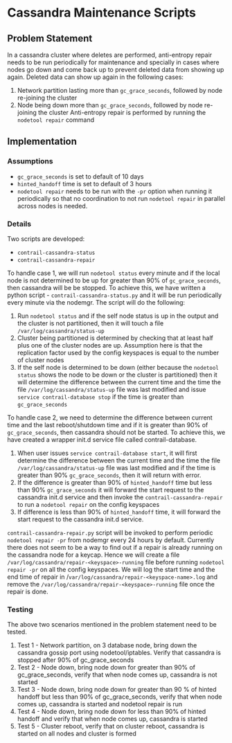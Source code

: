 # Cassandra Maintenance Scripts

## Problem Statement
In a cassandra cluster where deletes are performed, anti-entropy repair needs to be run periodically for maintenance and specially in cases where nodes go down and come back up to prevent deleted data from showing up again. Deleted data can show up again in the following cases:
1. Network partition lasting more than `gc_grace_seconds`, followed by node re-joining the cluster
2. Node being down more than `gc_grace_seconds`, followed by node re-joining the cluster
Anti-entropy repair is performed by running the `nodetool repair` command

## Implementation
### Assumptions
* `gc_grace_seconds` is set to default of 10 days
* `hinted_handoff` time is set to default of 3 hours
* `nodetool repair` needs to be run with the `-pr` option when running it periodically so that no coordination to not run `nodetool repair` in parallel across nodes is needed.

### Details
Two scripts are developed:
* `contrail-cassandra-status`
* `contrail-cassandra-repair`

To handle case 1, we will run `nodetool status` every minute and if the local node is not determined to be up for greater than 90% of `gc_grace_seconds`, then cassandra will be be stopped. To achieve this, we have written a python script - `contrail-cassandra-status.py` and it will be run periodically every minute via the nodemgr. The script will do the following:
1. Run `nodetool status` and if the self node status is up in the output and the cluster is not partitioned, then it will touch a file `/var/log/cassandra/status-up`
2. Cluster being partitioned is determined by checking that at least half plus one of the cluster nodes are up. Assumption here is that the replication factor used by the config keyspaces is equal to the number of cluster nodes 
3. If the self node is determined to be down (either because the `nodetool status` shows the node to be down or the cluster is partitioned) then it will determine the difference between the current time and the time the file `/var/log/cassandra/status-up` file was last modified and issue `service contrail-database stop` if the time is greater than `gc_grace_seconds`

To handle case 2, we need to determine the difference between current time and the last reboot/shutdown time and if it is greater than 90% of `gc_grace_seconds`, then cassandra should not be started. To achieve this, we have created a wrapper init.d service file called contrail-database. 
1. When user issues `service contrail-database start`, it will first determine the difference between the current time and the time the file `/var/log/cassandra/status-up` file was last modified and if the time is greater than 90% `gc_grace_seconds`, then it will return with error. 
2. If the difference is greater than 90% of `hinted_handoff` time but less than 90% `gc_grace_seconds` it will forward the start request to the cassandra init.d service and then invoke the `contrail-cassandra-repair` to run a `nodetool repair` on the config keyspaces
3. If difference is less than 90% of `hinted_handoff` time, it will forward the start request to the cassandra init.d service.

`contrail-cassandra-repair.py` script will be invoked to perform periodic `nodetool repair -pr` from nodemgr every 24 hours by default. Currently there does not seem to be a way to find out if a repair is already running on the cassandra node for a keycap. Hence we will create a file `/var/log/cassandra/repair-<keyspace>-running` file before running `nodetool repair -pr` on all the config keyspaces. We will log the start time and the end time of repair in /`var/log/cassandra/repair-<keyspace-name>.log` and remove the `/var/log/cassandra/repair-<keyspace>-running` file once the repair is done.


### Testing
The above two scenarios mentioned in the problem statement need to be tested.
1. Test 1 - Network partition, on 3 database node, bring down the cassandra gossip port using nodetool/iptables. Verify that cassandra is stopped after 90% of gc_grace_seconds
2. Test 2 - Node down, bring node down for greater than 90% of gc_grace_seconds, verify that when node comes up, cassandra is not started
3. Test 3 - Node down, bring node down for greater than 90 % of hinted handoff but less than 90% of gc_grace_seconds, verify that when node comes up, cassandra is started and nodetool repair is run
4. Test 4 - Node down, bring node down for less than 90% of hinted handoff and verify that when node comes up, cassandra is started
5. Test 5 - Cluster reboot, verify that on cluster reboot, cassandra is started on all nodes and cluster is formed
